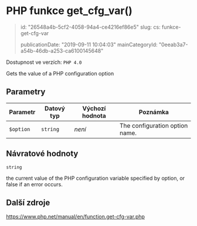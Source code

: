 PHP funkce get_cfg_var()
========================

> id: "26548a4b-5cf2-4058-94a4-ce4216ef86e5"
> slug:
> 	cs: funkce-get-cfg-var
>
> publicationDate: "2019-09-11 10:04:03"
> mainCategoryId: "0eeab3a7-a54b-46db-a253-ca6100145648"

Dostupnost ve verzích: `PHP 4.0`

Gets the value of a PHP configuration option


Parametry
--------------

| Parametr | Datový typ | Výchozí hodnota | Poznámka |
|-----|-----|-----|-----|
| `$option` | `string` | *není* | The configuration option name. |


Návratové hodnoty
----------------

`string`

the current value of the PHP configuration variable specified by
option, or false if an error occurs.

Další zdroje
------------

https://www.php.net/manual/en/function.get-cfg-var.php
